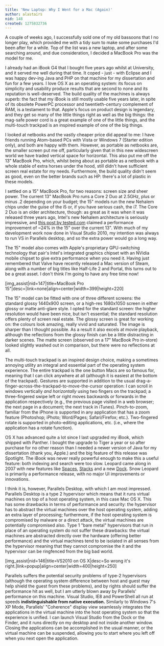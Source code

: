 ```yaml
---
title: 'New Laptop: Why I Went for a Mac (Again)'
author: alastairs
nid: 148
created: 1275832736
---
```

A couple of weeks ago, I successfully sold one of my old bassoons that I no longer play, which provided me with a tidy sum to make some purchases I'd been after for a while.  Top of the list was a new laptop, and after some searching around, and due consideration, I decided a MacBook Pro was the model for me.
<!--break-->
I already had an iBook G4 that I bought five years ago whilst at University, and it served me well during that time.  It coped - just - with Eclipse and I was happy dev-ing Java and PHP on that machine for my dissertation and fun for a few years.  I love OS X as an operating system: its focus on simplicity and usability produce results that are  second to none and its reputation is well-deserved.  The build quality of the machines is always superb: the fact that my iBook is still mostly usable five years later, in spite of its obsolete PowerPC processor and twentieth-century complement of RAM, is a testament to that.  Apple's focus on product design is legendary, and they get so many of the little things right as well as the big things: the mag-safe power cord is a great example of one of the little things, and the multi-touch trackpad is an inspired example of one of the big things.

I looked at netbooks and the vastly cheaper price did appeal to me: I have friends running Atom-based PCs with Vista or Windows 7 (Starter edition only), and both are happy with them.  However, as portable as netbooks are, the smaller screen put me off, particularly given that in this new widescreen world we have traded vertical space for horizontal.  This also put me off the 13" MacBook Pro, which, whilst being about as portable as a netbook with a whole stable of extra horses under the hood, still didn't have sufficient screen real estate for my needs.  Furthermore, the build quality didn't seem as good, even on the better brands such as HP: there's a lot of plastic in these models.  

I settled on a 15" MacBook Pro, for two reasons: screen size and sheer power.  The current 13" MacBook Pro runs a Core 2 Duo at 2.5GHz, plus or minus .2 depending on your budget; the 15" models run the new Nehalem chips under the guise of the i5 or, if you have serious cash, the i7.  The Core 2 Duo is an older architecture, though: as great as it was when it was released three years ago, Intel's new Nehalem architecture is seriously impressive, and <a href="http://www.tested.com/news/apple-macbook-pro-15-inch-vs-13-inch-is-core-i5-worth-it/153/" title="Apple MacBook Pro 15-inch vs 13-inch: Is Core i5 Worth It?">this post by tested.com</a> claimed a performance improvement of ~24% in the 15" over the current 13".  With much of my development work now done in Visual Studio 2010, my intention was always to run VS in Parallels desktop, and so the extra power would go a long way.  

The 15" model also comes with Apple's proprietary GPU-switching technology that pair's Intel's integrated graphics chipset with an NVidia mobile chipset to give extra performance when you need it.  Having just remembered that Valve have recently released a Mac version of Steam, along with a number of big titles like Half-Life 2 and Portal, this turns out to be a great asset.  I don't think I'm going to have any free time now!

[img_assist|nid=147|title=MacBook Pro 15"|desc=|link=none|align=center|width=399|height=220]

The 15" model can be fitted with one of three different screens: the standard glossy 1440x900 screen, or a high-res 1680x1050 screen in either glossy or matte anti-glare style.  I opted for the standard screen: the higher resolution would have been nice, but isn't essential; the standard resolution offers plenty of screen real estate.  The glossy screen is great for working on: the colours look amazing, really vivid and saturated.  The image is sharper than I thought possible.  As a result it also excels at movie playback, although the reflections from the glossy finish can be a little distracting in darker scenes.  The matte screen (observed on a 17" MacBook Pro in-store) looked slightly washed out in comparison, but there were no reflections at all.  

The multi-touch trackpad is an inspired design choice, making a sometimes annoying utility an integral and essential part of the operating system experience.  The entire trackpad is the one button Macs are so famous for, meaning that I can click anywhere at all (although it is easiest at the bottom of the trackpad).  Gestures are supported in addition to the usual drag-a-finger-across-the-trackpad-to-move-the-cursor operation: I can scroll in windows vertically <em>and horizontally</em> using two fingers on the trackpad; a three-fingered swipe left or right moves backwards or forwards in the application respectively (e.g., the previous page visited in a web browser; the next page in a document; the next track in iTunes).  Pinch-to-zoom, familiar from the iPhone is supported in any application that has a zoom feature (Photoshop; iPhoto; Word/Pages; Safari/Firefox; etc.).  Two-fingered rotate is supported in photo-editing applications, etc. (i.e., where the application has a rotate function).  

OS X has advanced quite a lot since I last upgraded my iBook, which shipped with Panther.  I bought the upgrade to Tiger a year or so after purchase for no other reason than I needed a newer version of Java for my dissertation (thank you, Apple.) and the big feature of this release was Spotlight.  The iBook was never really powerful enough to make this a useful feature: both indexing and search were too slow.  Leopard came along in 2007 with new features like <a href="http://en.wikipedia.org/wiki/Spaces_(software)" title="Mac OS X Spaces">Spaces</a>, <a href="http://en.wikipedia.org/wiki/Stacks_(software)" title="Mac OS X Stacks">Stacks</a> and a new <a href="http://en.wikipedia.org/wiki/Dock_(Mac_OS_X)" title="Mac OS X Dock">Dock</a>.  Snow Leopard is primarily a performance release, with no major UI improvements or innovations.  

I think it is, however, Parallels Desktop, with which I am most impressed.  Parallels Desktop is a type 2 hypervisor which means that it runs virtual machines on top of a host operating system, in this case Mac OS X.  This has some drawbacks in terms of performance and security: the hypervisor has to abstract the virtual machines over the host operating system, adding an extra layer of processing; furthermore, if the host operating system is compromised by malware or a direct attack, the virtual machines are potentially compromised also.  Type 1 "bare metal" hypervisors that run in place of an operating system do not suffer these drawbacks: the virtual machines are abstracted directly over the hardware (offering better performance) and the virtual machines tend to be isolated in all senses from the hypervisor meaning that they cannot compromise the it and the hypervisor can be ringfenced from the big bad world.

[img_assist|nid=146|title=VS2010 on OS X|desc=So wrong it's right.|link=popup|align=center|width=400|height=250]

Parallels suffers the potential security problems of type-2 hypervisors (although the operating system difference between host and guest may help shield the guest from these problems), and by rights should suffer the performance hit as well, but I am utterly blown away by Parallels' performance on this machine.  Visual Studio, IE8 and PowerShell all run at speeds <strong>indistinguishable from native execution.</strong>  Similarly to Windows 7's XP Mode, Parallels' "Coherence" display view seamlessly integrates the applications in the virtual machine into the host operating system so that the experience is unified.  I can launch Visual Studio from the Dock or the Finder, and it runs directly on my desktop and not inside another window.  Closing the applications can be accomplished in the usual manner, or the virtual machine can be suspended, allowing you to start where you left off when you next open the application.
